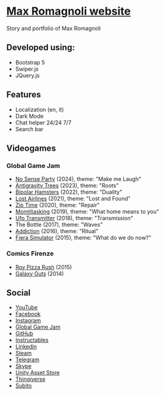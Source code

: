 # [Max Romagnoli website](https://www.maxromagnoli.com)
Story and portfolio of Max Romagnoli

## Developed using:
- Bootstrap 5
- Swiper.js
- JQuery.js

## Features
- Localization (en, it)
- Dark Mode
- Chat helper 24/24 7/7
- Search bar

## Videogames

### Global Game Jam
- [No Sense Party](https://globalgamejam.org/games/2024/no-sense-party-8) (2024), theme: "Make me Laugh"
- [Antigravity Trees](https://v3.globalgamejam.org/2023/games/antigravity-trees) (2023), theme: "Roots"
- [Bipolar Hamsters](https://v3.globalgamejam.org/2022/games/bipolar-hamsters-0) (2022), theme: "Duality"
- [Lost Airlines](https://v3.globalgamejam.org/2021/games/lost-airlines-0) (2021), theme: "Lost and Found"
- [Zip Time](https://v3.globalgamejam.org/2020/games/zip-time-1) (2020), theme: "Repair"
- [Momtitasking](https://v3.globalgamejam.org/2019/games/momtitasking) (2019), theme: "What home means to you"
- [Ufo Transmitter](https://v3.globalgamejam.org/2018/games/ufo-transmitter) (2018), theme: "Transmission"
- The Bottle (2017), theme: "Waves"
- [Addiction](https://v3.globalgamejam.org/2016/games/addiction) (2016), theme: "Ritual"
- [Fiera Simulator](https://v3.globalgamejam.org/2015/games/fiera-simulator) (2015), theme: "What do we do now?"

### Comics Firenze
- [Roy Pizza Rush](https://issuu.com/ninaromeo/docs/horace_mc_roy_pizza_rush_artbook) (2015)
- [Galaxy Guts](https://www.maxromagnoli.com/PDF/GalaxyGuts.pdf) (2014)

## Social
- [YouTube](https://www.youtube.com/channel/UCsx0S6vuZdqP-4aCEpQPk0g)
- [Facebook](https://www.facebook.com/massimo.romagnoli)
- [Instagram](https://www.instagram.com/maxromagnoli)
- [Global Game Jam](https://v3.globalgamejam.org/users/massimo-romagnoli)
- [GitHub](https://github.com/MaxRomagnoli)
- [Instructables](https://www.instructables.com/member/MaxRomagnoli/)
- [Linkedin](https://it.linkedin.com/in/max-romagnoli?trk=public_profile_browsemap-profile)
- [Steam](https://steamcommunity.com/id/maxromagnoli/)
- [Telegram](https://t.me/maxromagnoli)
- [Skype](skype:maxromagnoli?chat)
- [Unity Asset Store](https://assetstore.unity.com/publishers/30573)
- [Thingiverse](https://www.thingiverse.com/maxromagnoli/designs)
- [Subito](https://www.subito.it/utente/16659770)